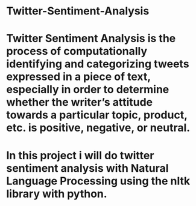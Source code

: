 # Twitter-Sentiment-Analysis

# Twitter Sentiment Analysis is the process of computationally identifying and categorizing tweets expressed in a piece of text, especially in order to determine whether the writer’s attitude towards a particular topic, product, etc. is positive, negative, or neutral.
# In this project i will do twitter sentiment analysis with Natural Language Processing using the nltk library with python.
